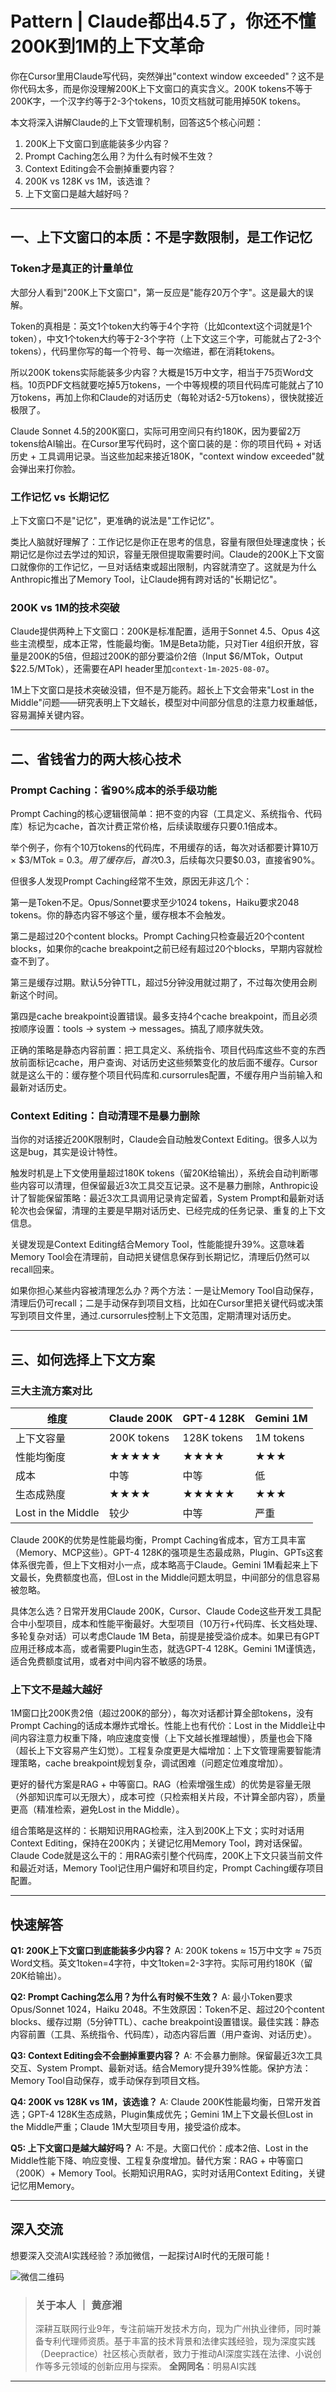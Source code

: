 # Pattern | Claude都出4.5了，你还不懂200K到1M的上下文革命

你在Cursor里用Claude写代码，突然弹出"context window exceeded"？这不是你代码太多，而是你没理解200K上下文窗口的真实含义。200K tokens不等于200K字，一个汉字约等于2-3个tokens，10页文档就可能用掉50K tokens。

本文将深入讲解Claude的上下文管理机制，回答这5个核心问题：

1. 200K上下文窗口到底能装多少内容？
2. Prompt Caching怎么用？为什么有时候不生效？
3. Context Editing会不会删掉重要内容？
4. 200K vs 128K vs 1M，该选谁？
5. 上下文窗口是越大越好吗？

---

## 一、上下文窗口的本质：不是字数限制，是工作记忆

### Token才是真正的计量单位

大部分人看到"200K上下文窗口"，第一反应是"能存20万个字"。这是最大的误解。

Token的真相是：英文1个token大约等于4个字符（比如context这个词就是1个token），中文1个token大约等于2-3个字符（上下文这三个字，可能就占了2-3个tokens），代码里你写的每一个符号、每一次缩进，都在消耗tokens。

所以200K tokens实际能装多少内容？大概是15万中文字，相当于75页Word文档。10页PDF文档就要吃掉5万tokens，一个中等规模的项目代码库可能就占了10万tokens，再加上你和Claude的对话历史（每轮对话2-5万tokens），很快就接近极限了。

Claude Sonnet 4.5的200K窗口，实际可用空间只有约180K，因为要留2万tokens给AI输出。在Cursor里写代码时，这个窗口装的是：你的项目代码 + 对话历史 + 工具调用记录。当这些加起来接近180K，"context window exceeded"就会弹出来打你脸。

### 工作记忆 vs 长期记忆

上下文窗口不是"记忆"，更准确的说法是"工作记忆"。

类比人脑就好理解了：工作记忆是你正在思考的信息，容量有限但处理速度快；长期记忆是你过去学过的知识，容量无限但提取需要时间。Claude的200K上下文窗口就像你的工作记忆，一旦对话结束或超出限制，内容就清空了。这就是为什么Anthropic推出了Memory Tool，让Claude拥有跨对话的"长期记忆"。

### 200K vs 1M的技术突破

Claude提供两种上下文窗口：200K是标准配置，适用于Sonnet 4.5、Opus 4这些主流模型，成本正常，性能最均衡。1M是Beta功能，只对Tier 4组织开放，容量是200K的5倍，但超过200K的部分要溢价2倍（Input $6/MTok，Output $22.5/MTok），还需要在API header里加`context-1m-2025-08-07`。

1M上下文窗口是技术突破没错，但不是万能药。超长上下文会带来"Lost in the Middle"问题——研究表明上下文越长，模型对中间部分信息的注意力权重越低，容易漏掉关键内容。

---

## 二、省钱省力的两大核心技术

### Prompt Caching：省90%成本的杀手级功能

Prompt Caching的核心逻辑很简单：把不变的内容（工具定义、系统指令、代码库）标记为cache，首次计费正常价格，后续读取缓存只要0.1倍成本。

举个例子，你有个10万tokens的代码库，不用缓存的话，每次对话都要计算10万 × $3/MTok = $0.3。用了缓存后，首次$0.3，后续每次只要$0.03，直接省90%。

但很多人发现Prompt Caching经常不生效，原因无非这几个：

第一是Token不足。Opus/Sonnet要求至少1024 tokens，Haiku要求2048 tokens。你的静态内容不够这个量，缓存根本不会触发。

第二是超过20个content blocks。Prompt Caching只检查最近20个content blocks，如果你的cache breakpoint之前已经有超过20个blocks，早期内容就检查不到了。

第三是缓存过期。默认5分钟TTL，超过5分钟没用就过期了，不过每次使用会刷新这个时间。

第四是cache breakpoint设置错误。最多支持4个cache breakpoint，而且必须按顺序设置：tools → system → messages。搞乱了顺序就失效。

正确的策略是静态内容前置：把工具定义、系统指令、项目代码库这些不变的东西放前面标记cache，用户查询、对话历史这些频繁变化的放后面不缓存。Cursor就是这么干的：缓存整个项目代码库和.cursorrules配置，不缓存用户当前输入和最新对话历史。

### Context Editing：自动清理不是暴力删除

当你的对话接近200K限制时，Claude会自动触发Context Editing。很多人以为这是bug，其实是设计特性。

触发时机是上下文使用量超过180K tokens（留20K给输出），系统会自动判断哪些内容可以清理，但保留最近3次工具交互记录。这不是暴力删除，Anthropic设计了智能保留策略：最近3次工具调用记录肯定留着，System Prompt和最新对话轮次也会保留，清理的主要是早期对话历史、已经完成的任务记录、重复的上下文信息。

关键发现是Context Editing结合Memory Tool，性能能提升39%。这意味着Memory Tool会在清理前，自动把关键信息保存到长期记忆，清理后仍然可以recall回来。

如果你担心某些内容被清理怎么办？两个方法：一是让Memory Tool自动保存，清理后仍可recall；二是手动保存到项目文档，比如在Cursor里把关键代码或决策写到项目文件里，通过.cursorrules控制上下文范围，定期清理对话历史。

---

## 三、如何选择上下文方案

### 三大主流方案对比

| 维度 | Claude 200K | GPT-4 128K | Gemini 1M |
|------|-------------|------------|-----------|
| 上下文容量 | 200K tokens | 128K tokens | 1M tokens |
| 性能均衡度 | ★★★★★ | ★★★★ | ★★★ |
| 成本 | 中等 | 中等 | 低 |
| 生态成熟度 | ★★★★ | ★★★★★ | ★★★ |
| Lost in the Middle | 较少 | 中等 | 严重 |

Claude 200K的优势是性能最均衡，Prompt Caching省成本，官方工具丰富（Memory、MCP这些）。GPT-4 128K的强项是生态最成熟，Plugin、GPTs这套体系很完善，但上下文相对小一点，成本略高于Claude。Gemini 1M看起来上下文最长，免费额度也高，但Lost in the Middle问题太明显，中间部分的信息容易被忽略。

具体怎么选？日常开发用Claude 200K，Cursor、Claude Code这些开发工具配合中小型项目，成本和性能平衡最好。大型项目（10万行+代码库、长文档处理、多轮复杂对话）可以考虑Claude 1M Beta，前提是接受溢价成本。如果已有GPT应用迁移成本高，或者需要Plugin生态，就选GPT-4 128K。Gemini 1M谨慎选，适合免费额度试用，或者对中间内容不敏感的场景。

### 上下文不是越大越好

1M窗口比200K贵2倍（超过200K的部分），每次对话都计算全部tokens，没有Prompt Caching的话成本爆炸式增长。性能上也有代价：Lost in the Middle让中间内容注意力权重下降，响应速度变慢（上下文越长推理越慢），质量也会下降（超长上下文容易产生幻觉）。工程复杂度更是大幅增加：上下文管理需要智能清理策略，cache breakpoint规划复杂，调试困难（问题定位难度增加）。

更好的替代方案是RAG + 中等窗口。RAG（检索增强生成）的优势是容量无限（外部知识库可以无限大），成本可控（只检索相关片段，不计算全部内容），质量更高（精准检索，避免Lost in the Middle）。

组合策略是这样的：长期知识用RAG检索，注入到200K上下文；实时对话用Context Editing，保持在200K内；关键记忆用Memory Tool，跨对话保留。Claude Code就是这么干的：用RAG索引整个代码库，200K上下文只装当前文件和最近对话，Memory Tool记住用户偏好和项目约定，Prompt Caching缓存项目配置。

---

## 快速解答

**Q1: 200K上下文窗口到底能装多少内容？**
A: 200K tokens ≈ 15万中文字 ≈ 75页Word文档。英文1token=4字符，中文1token=2-3字符。实际可用约180K（留20K给输出）。

**Q2: Prompt Caching怎么用？为什么有时候不生效？**
A: 最小Token要求Opus/Sonnet 1024，Haiku 2048。不生效原因：Token不足、超过20个content blocks、缓存过期（5分钟TTL）、cache breakpoint设置错误。最佳实践：静态内容前置（工具、系统指令、代码库），动态内容后置（用户查询、对话历史）。

**Q3: Context Editing会不会删掉重要内容？**
A: 不会暴力删除。保留最近3次工具交互、System Prompt、最新对话。结合Memory提升39%性能。保护方法：Memory Tool自动保存，或手动保存到项目文档。

**Q4: 200K vs 128K vs 1M，该选谁？**
A: Claude 200K性能最均衡，日常开发首选；GPT-4 128K生态成熟，Plugin集成优先；Gemini 1M上下文最长但Lost in the Middle严重；Claude 1M大型项目专用，接受溢价成本。

**Q5: 上下文窗口是越大越好吗？**
A: 不是。大窗口代价：成本2倍、Lost in the Middle性能下降、响应变慢、工程复杂度增加。替代方案：RAG + 中等窗口（200K）+ Memory Tool。长期知识用RAG，实时对话用Context Editing，关键记忆用Memory。

---

## 深入交流

想要深入交流AI实践经验？添加微信，一起探讨AI时代的无限可能！

![微信二维码](assets/二维码.jpg)

> ### 关于本人 ｜ 黄彦湘
> 深耕互联网行业9年，专注前端开发技术方向，现为广州执业律师，同时兼备专利代理师资质。基于丰富的技术背景和法律实践经验，现为深度实践（Deepractice）社区核心贡献者，致力于推动AI深度实践在法律、小说创作等多元领域的创新应用与探索。
> **全网同名**：明易AI实践

---
